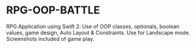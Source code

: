 # RPG-OOP-BATTLE
RPG Application using Swift 2: Use of OOP classes, optionals, boolean values, game design, Auto Layout &amp; Constraints. Use for Landscape mode. Screenshots included of game play.
